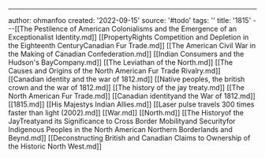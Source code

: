 ---
author: ohmanfoo
created: '2022-09-15'
source: '#todo'
tags: ''
title: '1815'
---[[The Pestilence of American Colonialisms and the Emergence of an Exceptionalist Identity.md]]
[[PropertyRights Competition and Depletion in the Eighteenth CenturyCanadian Fur Trade.md]]
[[The American Civil War in the Making of Canadian Confederation.md]]
[[Indian Consumers and the Hudson's BayCompany.md]]
[[The Leviathan of the North.md]]
[[The Causes and Origins of the North American Fur Trade Rivalry.md]]
[[Canadian identity and the war of 1812.md]]
[[Native peoples, the british crown and the war of 1812.md]]
[[The history of the jay treaty.md]]
[[The North American Fur Trade.md]]
[[Canadian identityand the War of 1812.md]]
[[1815.md]]
[[His Majestys Indian Allies.md]]
[[Laser pulse travels 300 times faster than light (2002).md]]
[[War.md]]
[[North.md]]
[[The Historyof the JayTreatyand its Significance to Cross Border Mobilityand Securityfor Indigenous Peoples in the North American Northern Borderlands and Beynd.md]]
[[Deconstructing British and Canadian Claims to Ownership of the Historic North West.md]]

